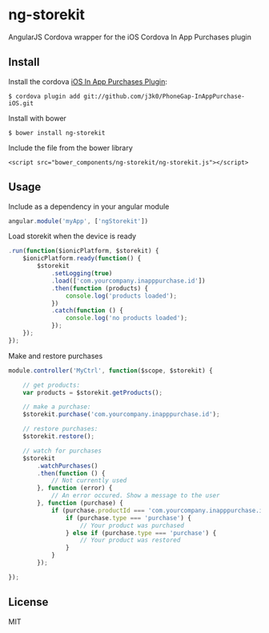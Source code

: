 # ng-storekit

AngularJS Cordova wrapper for the iOS Cordova In App Purchases plugin

## Install

Install the cordova [iOS In App Purchases Plugin](https://github.com/j3k0/PhoneGap-InAppPurchase-iOS):

    $ cordova plugin add git://github.com/j3k0/PhoneGap-InAppPurchase-iOS.git

Install with bower

    $ bower install ng-storekit

Include the file from the bower library

    <script src="bower_components/ng-storekit/ng-storekit.js"></script>

## Usage

Include as a dependency in your angular module

```javascript
angular.module('myApp', ['ngStorekit'])
```

Load storekit when the device is ready

```javascript
.run(function($ionicPlatform, $storekit) {
    $ionicPlatform.ready(function() {
        $storekit
            .setLogging(true)
            .load(['com.yourcompany.inapppurchase.id'])
            .then(function (products) {
                console.log('products loaded');
            })
            .catch(function () {
                console.log('no products loaded');
            });
    });
});
```

Make and restore purchases

```javascript
module.controller('MyCtrl', function($scope, $storekit) {

    // get products:
    var products = $storekit.getProducts();

    // make a purchase:
    $storekit.purchase('com.yourcompany.inapppurchase.id');

    // restore purchases:
    $storekit.restore();

    // watch for purchases
    $storekit
        .watchPurchases()
        .then(function () {
            // Not currently used
        }, function (error) {
            // An error occured. Show a message to the user
        }, function (purchase) {
            if (purchase.productId === 'com.yourcompany.inapppurchase.id') {
                if (purchase.type === 'purchase') {
                    // Your product was purchased
                } else if (purchase.type === 'purchase') {
                    // Your product was restored
                }
            }
        });

});
 ```

## License

MIT

